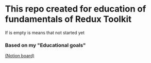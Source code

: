 # This repo created for education of fundamentals of Redux Toolkit

If is empty is means that not started yet

### Based on my "Educational goals"

[(Notion board)](https://www.notion.so/earechwa/a46d0115a3654aefa32e6a2721f9c1cb?v=9d49d46514b04de9b8e4d81d7e11032a)
